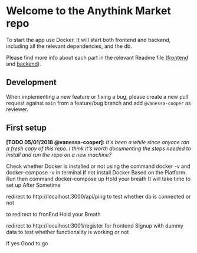 # Welcome to the Anythink Market repo

To start the app use Docker. It will start both frontend and backend, including all the relevant dependencies, and the db.

Please find more info about each part in the relevant Readme file ([frontend](frontend/readme.md) and [backend](backend/README.md)).

## Development

When implementing a new feature or fixing a bug, please create a new pull request against `main` from a feature/bug branch and add `@vanessa-cooper` as reviewer.

## First setup

**[TODO 05/01/2018 @vanessa-cooper]:** _It's been a while since anyone ran a fresh copy of this repo. I think it's worth documenting the steps needed to install and run the repo on a new machine?_

Check whether Docker is installed or not using the command docker -v and docker-compose -v in terminal
If not install Docker Based on the Platform.
Run then command docker-compose up
Hold your breath It will take time to set up
After Sometime

redirect to http://localhost:3000/api/ping to test whether db is connected or not

to redirect to fronEnd Hold your Breath 

redirect to http://localhost:3001/register for frontend
Signup with dummy data to test whether functionality is working or not 

If yes Good to go